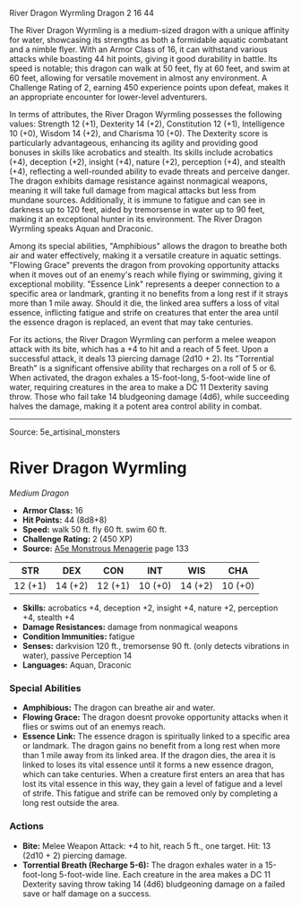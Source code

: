 <MonsterName/>River Dragon Wyrmling</MonsterName>
<CreatureType/>Dragon</CreatureType>
<CR/>2</CR>
<AC/>16</AC>
<HP/>44</HP>
<summary>The River Dragon Wyrmling is a medium-sized dragon with a unique affinity for water, showcasing its strengths as both a formidable aquatic combatant and a nimble flyer. With an Armor Class of 16, it can withstand various attacks while boasting 44 hit points, giving it good durability in battle. Its speed is notable; this dragon can walk at 50 feet, fly at 60 feet, and swim at 60 feet, allowing for versatile movement in almost any environment. A Challenge Rating of 2, earning 450 experience points upon defeat, makes it an appropriate encounter for lower-level adventurers. </summary>

<detail>

In terms of attributes, the River Dragon Wyrmling possesses the following values: Strength 12 (+1), Dexterity 14 (+2), Constitution 12 (+1), Intelligence 10 (+0), Wisdom 14 (+2), and Charisma 10 (+0). The Dexterity score is particularly advantageous, enhancing its agility and providing good bonuses in skills like acrobatics and stealth. Its skills include acrobatics (+4), deception (+2), insight (+4), nature (+2), perception (+4), and stealth (+4), reflecting a well-rounded ability to evade threats and perceive danger. The dragon exhibits damage resistance against nonmagical weapons, meaning it will take full damage from magical attacks but less from mundane sources. Additionally, it is immune to fatigue and can see in darkness up to 120 feet, aided by tremorsense in water up to 90 feet, making it an exceptional hunter in its environment. The River Dragon Wyrmling speaks Aquan and Draconic.

Among its special abilities, "Amphibious" allows the dragon to breathe both air and water effectively, making it a versatile creature in aquatic settings. "Flowing Grace" prevents the dragon from provoking opportunity attacks when it moves out of an enemy's reach while flying or swimming, giving it exceptional mobility. "Essence Link" represents a deeper connection to a specific area or landmark, granting it no benefits from a long rest if it strays more than 1 mile away. Should it die, the linked area suffers a loss of vital essence, inflicting fatigue and strife on creatures that enter the area until the essence dragon is replaced, an event that may take centuries.

For its actions, the River Dragon Wyrmling can perform a melee weapon attack with its bite, which has a +4 to hit and a reach of 5 feet. Upon a successful attack, it deals 13 piercing damage (2d10 + 2). Its "Torrential Breath" is a significant offensive ability that recharges on a roll of 5 or 6. When activated, the dragon exhales a 15-foot-long, 5-foot-wide line of water, requiring creatures in the area to make a DC 11 Dexterity saving throw. Those who fail take 14 bludgeoning damage (4d6), while succeeding halves the damage, making it a potent area control ability in combat.</detail>



---

Source: 5e_artisinal_monsters

# River Dragon Wyrmling

*Medium* *Dragon*

- **Armor Class:** 16
- **Hit Points:** 44 (8d8+8)
- **Speed:** walk 50 ft. fly 60 ft. swim 60 ft.
- **Challenge Rating:** 2 (450 XP)
- **Source:** [A5e Monstrous Menagerie](https://enpublishingrpg.com/products/level-up-monstrous-menagerie-a5e) page 133

| STR | DEX | CON | INT | WIS | CHA |
| --- | --- | --- | --- | --- | --- |
| 12 (+1) | 14 (+2) | 12 (+1) | 10 (+0) | 14 (+2) | 10 (+0) |

- **Skills:** acrobatics +4, deception +2, insight +4, nature +2, perception +4, stealth +4
- **Damage Resistances:** damage from nonmagical weapons
- **Condition Immunities:** fatigue
- **Senses:** darkvision 120 ft., tremorsense 90 ft. (only detects vibrations in water), passive Perception 14
- **Languages:** Aquan, Draconic

### Special Abilities

- **Amphibious:** The dragon can breathe air and water.
- **Flowing Grace:** The dragon doesnt provoke opportunity attacks when it flies or swims out of an enemys reach.
- **Essence Link:** The essence dragon is spiritually linked to a specific area or landmark. The dragon gains no benefit from a long rest when more than 1 mile away from its linked area. If the dragon dies, the area it is linked to loses its vital essence until it forms a new essence dragon, which can take centuries. When a creature first enters an area that has lost its vital essence in this way, they gain a level of fatigue and a level of strife. This fatigue and strife can be removed only by completing a long rest outside the area.

### Actions

- **Bite:** Melee Weapon Attack: +4 to hit, reach 5 ft., one target. Hit: 13 (2d10 + 2) piercing damage.
- **Torrential Breath (Recharge 5-6):** The dragon exhales water in a 15-foot-long  5-foot-wide line. Each creature in the area makes a DC 11 Dexterity saving throw  taking 14 (4d6) bludgeoning damage on a failed save or half damage on a success.





